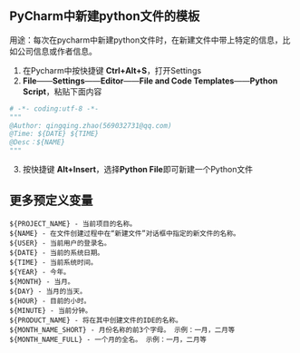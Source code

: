 ## PyCharm中新建python文件的模板

用途：每次在pycharm中新建python文件时，在新建文件中带上特定的信息，比如公司信息或作者信息。

1. 在Pycharm中按快捷键 **Ctrl+Alt+S**，打开Settings
2. **File**——**Settings**——**Editor**——**File and Code Templates**——**Python Script**，粘贴下面内容

```python
# -*- coding:utf-8 -*-
"""
@Author: qingqing.zhao(569032731@qq.com)
@Time: ${DATE} ${TIME}
@Desc：${NAME}
"""
```

3. 按快捷键 **Alt+Insert**，选择**Python File**即可新建一个Python文件

## 更多预定义变量

```shell
${PROJECT_NAME} - 当前项目的名称。
${NAME} - 在文件创建过程中在“新建文件”对话框中指定的新文件的名称。
${USER} - 当前用户的登录名。
${DATE} - 当前的系统日期。
${TIME} - 当前系统时间。
${YEAR} - 今年。
${MONTH} - 当月。
${DAY} - 当月的当天。
${HOUR} - 目前的小时。
${MINUTE} - 当前分钟。
${PRODUCT_NAME} - 将在其中创建文件的IDE的名称。
${MONTH_NAME_SHORT} - 月份名称的前3个字母。 示例：一月，二月等
${MONTH_NAME_FULL} - 一个月的全名。 示例：一月，二月等
```

